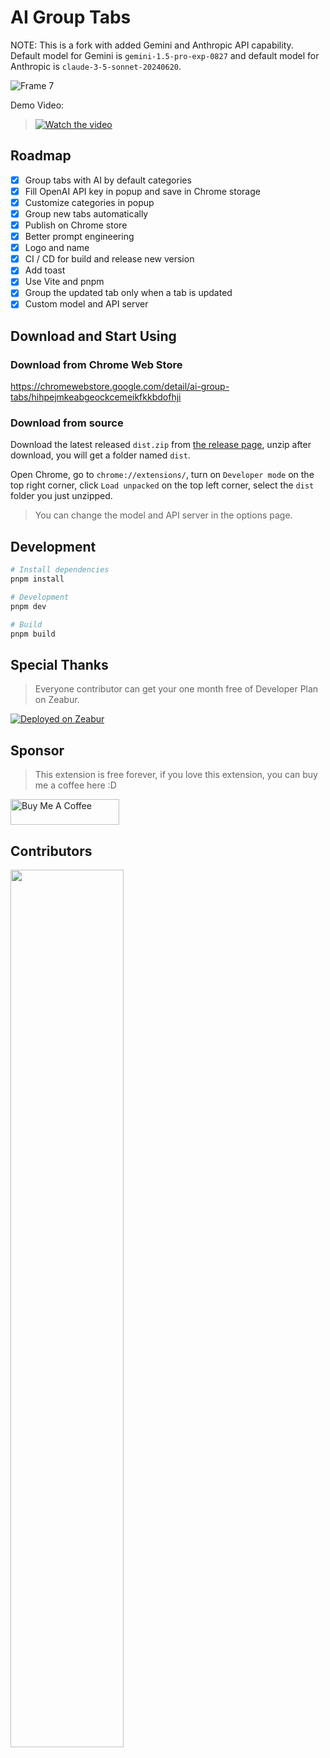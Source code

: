 # AI Group Tabs

NOTE: This is a fork with added Gemini and Anthropic API capability. Default model for Gemini is `gemini-1.5-pro-exp-0827` and default model for Anthropic is `claude-3-5-sonnet-20240620`.

![Frame 7](https://github.com/MichaelYuhe/ai-group-tabs/assets/63531512/fef62a35-8193-4ef1-8082-cfc771d0b4e6)

Demo Video:

> [![Watch the video](https://img.youtube.com/vi/SjfKiXy3zOc/default.jpg)](https://youtu.be/SjfKiXy3zOc)

## Roadmap

- [x] Group tabs with AI by default categories
- [x] Fill OpenAI API key in popup and save in Chrome storage
- [x] Customize categories in popup
- [x] Group new tabs automatically
- [x] Publish on Chrome store
- [x] Better prompt engineering
- [x] Logo and name
- [x] CI / CD for build and release new version
- [x] Add toast
- [x] Use Vite and pnpm
- [x] Group the updated tab only when a tab is updated
- [x] Custom model and API server

## Download and Start Using

### Download from Chrome Web Store

https://chromewebstore.google.com/detail/ai-group-tabs/hihpejmkeabgeockcemeikfkkbdofhji

### Download from source

Download the latest released `dist.zip` from [the release page](https://github.com/MichaelYuhe/ai-group-tabs/releases), unzip after download, you will get a folder named `dist`.

Open Chrome, go to `chrome://extensions/`, turn on `Developer mode` on the top right corner, click `Load unpacked` on the top left corner, select the `dist` folder you just unzipped.

> You can change the model and API server in the options page.

## Development

```bash
# Install dependencies
pnpm install

# Development
pnpm dev

# Build
pnpm build
```

## Special Thanks

> Everyone contributor can get your one month free of Developer Plan on Zeabur.

[![Deployed on Zeabur](https://zeabur.com/deployed-on-zeabur-dark.svg)](https://zeabur.com?referralCode=MichaelYuhe&utm_source=ai-group-tab&utm_campaign=oss)

## Sponsor

> This extension is free forever, if you love this extension, you can buy me a coffee here :D

<a href="https://www.buymeacoffee.com/MichaelYuhe" target="_blank"><img src="https://cdn.buymeacoffee.com/buttons/default-orange.png" alt="Buy Me A Coffee" height="41" width="174"></a>

## Contributors

<p align="left">
<a href="https://github.com/MichaelYuhe/ai-group-tabs/graphs/contributors">
  <img src="https://contrib.rocks/image?repo=MichaelYuhe/ai-group-tabs" style="width: 60%"/>
</a></p>
